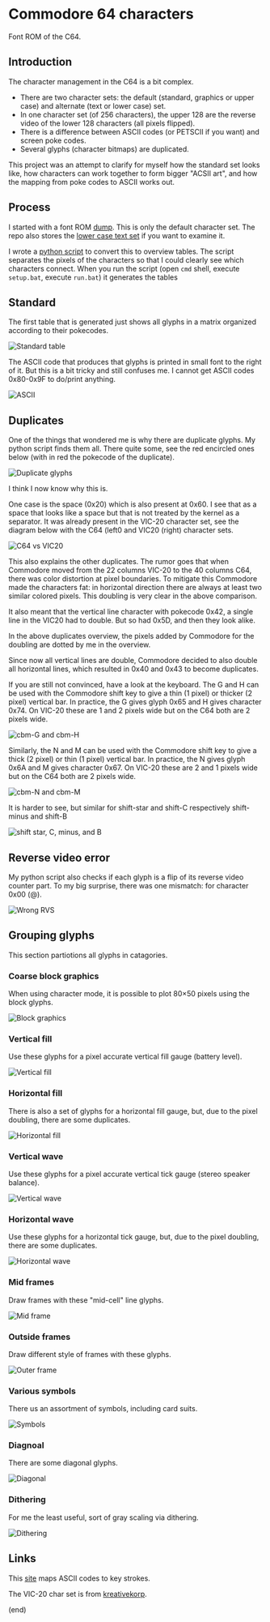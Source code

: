 # Commodore 64 characters

Font ROM of the C64.


## Introduction

The character management in the C64 is a bit complex.

- There are two character sets: the default (standard, graphics or upper case) and alternate (text or lower case) set.
- In one character set (of 256 characters), the upper 128 are the reverse video of the lower 128 characters (all pixels flipped).
- There is a difference between ASCII codes (or PETSCII if you want) and screen poke codes.
- Several glyphs (character bitmaps) are duplicated.

This project was an attempt to clarify for myself how the standard set looks like,
how characters can work together to form bigger "ACSII art",
and how the mapping from poke codes to ASCII works out.


## Process

I started with a font ROM [dump](c64fontromhi.pbm).
This is only the default character set.
The repo also stores the [lower case text set](c64fontromhilo.pbm) if you want to examine it.

I wrote a [python script](app.py) to convert this to overview tables.
The script separates the pixels of the characters so that I could clearly see which characters connect.
When you run the script (open `cmd` shell, execute `setup.bat`, execute `run.bat`) it generates the tables


## Standard

The first table that is generated just shows all glyphs in a matrix organized according to their pokecodes.

![Standard table](c64fontromhi-1plain.png)

The ASCII code that produces that glyphs is printed in small font to the right of it.
But this is a bit tricky and still confuses me. I cannot get ASCII codes 0x80-0x9F to do/print anything.

![ASCII](ascii.png)


## Duplicates

One of the things that wondered me is why there are duplicate glyphs.
My python script finds them all.
There quite some, see the red encircled ones below (with in red the pokecode of the duplicate).

![Duplicate glyphs](c64fontromhi-2dups.png)

I think I now know why this is.

One case is the space (0x20) which is also present at 0x60.
I see that as a space that looks like a space but that is not treated by the kernel
as a separator. It was already present in the VIC-20 character set, see
the diagram below with the C64 (left0 and VIC20 (right) character sets.

![C64 vs VIC20](c64-vs-vic20.png)

This also explains the other duplicates.
The rumor goes that when Commodore moved from the 22 columns VIC-20 to
the 40 columns C64, there was color distortion at pixel boundaries.
To mitigate this Commodore made the characters fat: in horizontal
direction there are always at least two similar colored pixels.
This doubling is very clear in the above comparison. 

It also meant that the vertical line character with pokecode 0x42,
a single line in the VIC20 had to double. But so had 0x5D, and then they look alike.

In the above duplicates overview, the pixels added by Commodore 
for the doubling are dotted by me in the overview.

Since now all vertical lines are double, Commodore decided to also 
double all horizontal lines, which resulted in 0x40 and 0x43 to become duplicates.

If you are still not convinced, have a look at the keyboard.
The G and H can be used with the Commodore shift key to give a thin (1 pixel) or thicker (2 pixel)
vertical bar. In practice, the G gives glyph 0x65 and H gives character 0x74.
On VIC-20 these are 1 and 2 pixels wide but on the C64 both are 2 pixels wide.

![cbm-G and cbm-H](cbm-G-H.jpg)

Similarly, the N and M can be used with the Commodore shift key to give a thick (2 pixel) or thin (1 pixel)
vertical bar. In practice, the N gives glyph 0x6A and M gives character 0x67.
On VIC-20 these are 2 and 1 pixels wide but on the C64 both are 2 pixels wide.

![cbm-N and cbm-M](cbm-N-M.jpg)

It is harder to see, but similar for shift-star and shift-C
respectively shift-minus and shift-B

![shift star, C, minus, and B](shift_star_C_min_B.jpg)


## Reverse video error

My python script also checks if each glyph is a flip of its reverse video counter part.
To my big surprise, there was one mismatch: for character 0x00 (@).

![Wrong RVS](c64fontromhi-3wrongrvs.png)


## Grouping glyphs

This section partiotions all glyphs in catagories.


### Coarse block graphics

When using character mode, it is possible to plot 80×50 pixels using the block glyphs.

![Block graphics](c64fontromhi-4blocks.png)


### Vertical fill

Use these glyphs for a pixel accurate vertical fill gauge (battery level).

![Vertical fill](c64fontromhi-5verfill.png)


### Horizontal fill

There is also a set of glyphs for a horizontal fill gauge, but, due to the pixel doubling, 
there are some duplicates.

![Horizontal fill](c64fontromhi-6horfill.png)


### Vertical wave

Use these glyphs for a pixel accurate vertical tick gauge (stereo speaker balance).

![Vertical wave](c64fontromhi-7verwave.png)


### Horizontal wave

Use these glyphs for a horizontal tick gauge, but, due to the pixel doubling, 
there are some duplicates.

![Horizontal wave](c64fontromhi-8horwave.png)


### Mid frames

Draw frames with these "mid-cell" line glyphs.

![Mid frame](c64fontromhi-9midframe.png)


### Outside frames

Draw different style of frames with these glyphs.

![Outer frame](c64fontromhi-10outerframe.png)


### Various symbols

There us an assortment of symbols, including card suits.

![Symbols](c64fontromhi-11symbols.png)


### Diagnoal

There are some diagonal glyphs.

![Diagonal](c64fontromhi-12diagonal.png)


### Dithering

For me the least useful, sort of gray scaling via dithering.

![Dithering](c64fontromhi-13dither.png)



## Links

This [site](https://sta.c64.org/cbm64petkey.html) maps ASCII codes to key strokes.

The VIC-20 char set is from [kreativekorp](https://www.kreativekorp.com/software/fonts/c64/).



(end)

